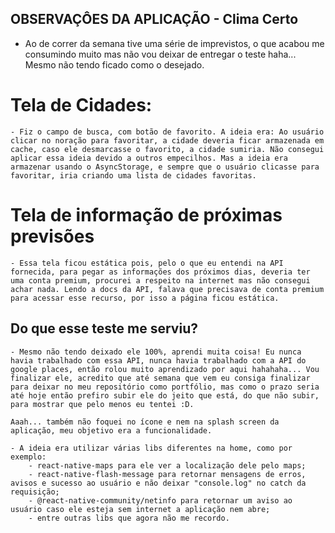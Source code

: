 ## OBSERVAÇÔES DA APLICAÇÃO - Clima Certo

- Ao de correr da semana tive uma série de imprevistos, o que acabou me consumindo muito mas não vou deixar de entregar o teste haha... Mesmo não tendo ficado como o desejado.
# Tela de Cidades:
    - Fiz o campo de busca, com botão de favorito. A ideia era: Ao usuário clicar no noração para favoritar, a cidade deveria ficar armazenada em cache, caso ele desmarcasse o favorito, a cidade sumiria. Não consegui aplicar essa ideia devido a outros empecilhos. Mas a ideia era armazenar usando o AsyncStorage, e sempre que o usuário clicasse para favoritar, iria criando uma lista de cidades favoritas.

# Tela de informação de próximas previsões
    - Essa tela ficou estática pois, pelo o que eu entendi na API fornecida, para pegar as informações dos próximos dias, deveria ter uma conta premium, procurei a respeito na internet mas não consegui achar nada. Lendo a docs da API, falava que precisava de conta premium para acessar esse recurso, por isso a página ficou estática.


## Do que esse teste me serviu?
    - Mesmo não tendo deixado ele 100%, aprendi muita coisa! Eu nunca havia trabalhado com essa API, nunca havia trabalhado com a API do google places, então rolou muito aprendizado por aqui hahahaha... Vou finalizar ele, acredito que até semana que vem eu consiga finalizar para deixar no meu repositório como portfólio, mas como o prazo seria até hoje então prefiro subir ele do jeito que está, do que não subir, para mostrar que pelo menos eu tentei :D.

    Aaah... também não foquei no ícone e nem na splash screen da aplicação, meu objetivo era a funcionalidade.

    - A ideia era utilizar várias libs diferentes na home, como por exemplo:
        - react-native-maps para ele ver a localização dele pelo maps;
        - react-native-flash-message para retornar mensagens de erros, avisos e sucesso ao usuário e não deixar "console.log" no catch da requisição;
        - @react-native-community/netinfo para retornar um aviso ao usuário caso ele esteja sem internet a aplicação nem abre;
        - entre outras libs que agora não me recordo.